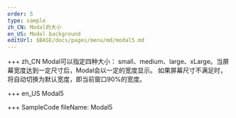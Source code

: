 ```yaml
--- 
order: 5
type: sample
zh_CN: Modal的大小
en_US: Modal background
editUrl: $BASE/docs/pages/menu/md/modal5.md
---
```


+++ zh_CN
Modal可以指定四种大小： small、medium、large、xLarge。当屏幕宽度达到一定尺寸后，Modal会以一定的宽度显示。
    如果屏幕尺寸不满足时，将自动切换为默认宽度，即当前窗口90%的宽度。

+++ en_US
Modal5

+++ SampleCode
fileName: Modal5

